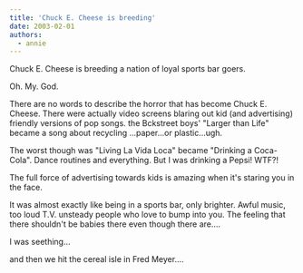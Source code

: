 ```yaml
---
title: 'Chuck E. Cheese is breeding'
date: 2003-02-01
authors:
  - annie
---
```


Chuck E. Cheese is breeding a nation of loyal sports bar goers.

Oh. My. God.

There are no words to describe the horror that has become Chuck E. Cheese. There were actually video screens blaring out kid (and advertising) friendly versions of pop songs. the Bckstreet boys' "Larger than Life" became a song about recycling ...paper...or plastic...ugh.

The worst though was "Living La Vida Loca" became "Drinking a Coca-Cola". Dance routines and everything. But I was drinking a Pepsi! WTF?!

The full force of advertising towards kids is amazing when it's staring you in the face.

It was almost exactly like being in a sports bar, only brighter. Awful music, too loud T.V. unsteady people who love to bump into you. The feeling that there shouldn't be babies there even though there are....

I was seething...

and then we hit the cereal isle in Fred Meyer....
